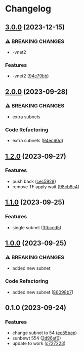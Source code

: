 # Changelog

## [3.0.0](https://github.com/emmafoxgit/gitops11/compare/v2.0.0...v3.0.0) (2023-12-15)


### ⚠ BREAKING CHANGES

* -vnet2

### Features

* -vnet2 ([94e79bb](https://github.com/emmafoxgit/gitops11/commit/94e79bbeee7b79c67c93506fb181a7828ef87249))

## [2.0.0](https://github.com/emmafoxgit/gitops11/compare/v1.2.0...v2.0.0) (2023-09-28)


### ⚠ BREAKING CHANGES

* extra subnets

### Code Refactoring

* extra subnets ([94ec60d](https://github.com/emmafoxgit/gitops11/commit/94ec60d3023e72c0c8a006994d232451b91b9e06))

## [1.2.0](https://github.com/emmafoxgit/gitops11/compare/v1.1.0...v1.2.0) (2023-09-27)


### Features

* push back ([cec5928](https://github.com/emmafoxgit/gitops11/commit/cec5928c651dca244e38d2fef9e8037bb5f5bff8))
* remove TF apply wait ([98cb8c4](https://github.com/emmafoxgit/gitops11/commit/98cb8c4b002809521e79f98a25cc035309998a1b))

## [1.1.0](https://github.com/emmafoxgit/gitops11/compare/v1.0.0...v1.1.0) (2023-09-25)


### Features

* single subnet ([3fbced5](https://github.com/emmafoxgit/gitops11/commit/3fbced516cd08184c9644c831b139f8d63e1b10f))

## [1.0.0](https://github.com/emmafoxgit/gitops11/compare/v0.1.0...v1.0.0) (2023-09-25)


### ⚠ BREAKING CHANGES

* added new subnet

### Code Refactoring

* added new subnet ([86098b7](https://github.com/emmafoxgit/gitops11/commit/86098b7409e81b9a487a91912b1dcae4237d64f7))

## 0.1.0 (2023-09-24)


### Features

* change subnet to 54 ([ec55bee](https://github.com/emmafoxgit/gitops11/commit/ec55beeb78278b2eb22ef294686deec084537852))
* sunbewt 554 ([2d96ef0](https://github.com/emmafoxgit/gitops11/commit/2d96ef0c53ca50ef2e3f962981a6290760447fb9))
* update to work ([c727223](https://github.com/emmafoxgit/gitops11/commit/c72722313b34ff0bf8b0c3f711f3c1601e7aa597))
